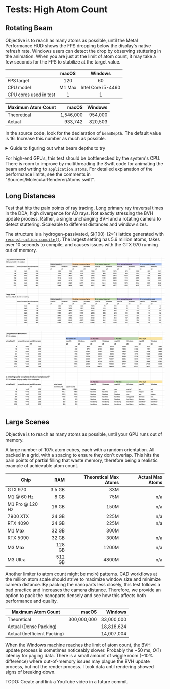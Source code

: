 # Tests: High Atom Count

## Rotating Beam

Objective is to reach as many atoms as possible, until the Metal Performance HUD shows the FPS dropping below the display's native refresh rate. Windows users can detect the drop by observing stuttering in the animation. When you are just at the limit of atom count, it may take a few seconds for the FPS to stabilize at the target value.

|                        | macOS  | Windows            |
| ---------------------- | :----: | :----------------: |
| FPS target             | 120    | 60                 |
| CPU model              | M1 Max | Intel Core i5-4460 |
| CPU cores used in test | 1      | 1                  |

| Maximum Atom Count | macOS     | Windows   |
| ------------------ | --------: | --------: |
| Theoretical        | 1,546,000 | 954,000   |
| Actual             | 933,742   | 820,503   |

In the source code, look for the declaration of `beamDepth`. The default value is 16. Increase this number as much as possible.

<details>
<summary>Guide to figuring out what beam depths to try</summary>

| Beam Depth | Atom Count |
| :--------: | ---------: |
| 1   | 27,830    |
| 2   | 44,007    |
| 3   | 60,184    |
| 4   | 76,361    |
| 6   | 108,715   |
| 8   | 141,069   |
| 12  | 204,777   |
| 16  | 270,485   |
| 24  | 399,901   |
| 32  | 529,317   |
| 40  | 658,733   |
| 48  | 788,149   |
| 56  | 917,565   |
| 64  | 1,046,981 |
| 80  | 1,305,813 |
| 96  | 1,564,645 |
| 112 | 1,823,477 |

</details>

For high-end GPUs, this test should be bottlenecked by the system's CPU. There is room to improve by multithreading the Swift code for animating the beam and writing to `application.atoms`. For detailed explanation of the performance limits, see the comments in "Sources/MolecularRenderer/Atoms.swift".

## Long Distances

Test that hits the pain points of ray tracing. Long primary ray traversal times in the DDA, high divergence for AO rays. Not exactly stressing the BVH update process. Rather, a single unchanging BVH and a rotating camera to detect stuttering. Scaleable to different distances and window sizes.

The structure is a hydrogen-passivated, Si(100)-(2×1) lattice generated with [`reconstruction.compile()`](https://github.com/philipturner/HDL/blob/main/Documentation/API/Reconstruction.md). The largest setting has 5.6 million atoms, takes over 10 seconds to compile, and causes issues with the GTX 970 running out of memory.

![Long Distances Benchmark](../LongDistancesBenchmark.png)

![Long Distances Benchmark 2](../LongDistancesBenchmark2.png)

## Large Scenes

Objective is to reach as many atoms as possible, until your GPU runs out of memory.

A large number of 107k atom cubes, each with a random orientation. All packed in a grid, with a spacing to ensure they don't overlap. This hits the pain points of partial filling that waste memory, therefore being a realistic example of achievable atom count.

| Chip            | RAM    | Theoretical Max Atoms | Actual Max Atoms |
| --------------- | -----: | --------------------: | ---------------: |
| GTX 970         | 3.5 GB | 33M   |     |
| M1 @ 60 Hz      |   8 GB | 75M   | n/a |
| M1 Pro @ 120 Hz |  16 GB | 150M  | n/a |
| 7900 XTX        |  24 GB | 225M  | n/a |
| RTX 4090        |  24 GB | 225M  | n/a |
| M1 Max          |  32 GB | 300M  |     |
| RTX 5090        |  32 GB | 300M  | n/a |
| M3 Max          | 128 GB | 1200M | n/a |
| M3 Ultra        | 512 GB | 4800M | n/a |

Another limiter to atom count might be moiré patterns. CAD workflows at the million atom scale should strive to maximize window size and minimize camera distance. By packing the nanoparts less closely, this test follows a bad practice and increases the camera distance. Therefore, we provide an option to pack the nanoparts densely and see how this affects both performance and quality.

| Maximum Atom Count           | macOS       | Windows    |
| ---------------------------- | ----------: | ---------: |
| Theoretical                  | 300,000,000 | 33,000,000 |
| Actual (Dense Packing)       |             | 18,818,624 |
| Actual (Inefficient Packing) |             | 14,007,004 |

When the Windows machine reaches the limit of atom count, the BVH update process is sometimes noticeably slower. Probably the ~50 ms, $O(1)$ latency for paging data. There is a small amount of wiggle room (~10% difference) where out-of-memory issues may plague the BVH update process, but not the render process. I took data until rendering showed signs of breaking down.

TODO: Create and link a YouTube video in a future commit.
